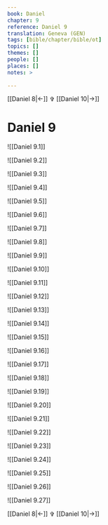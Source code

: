 ```yaml
---
book: Daniel
chapter: 9
reference: Daniel 9
translation: Geneva (GEN)
tags: [bible/chapter/bible/ot]
topics: []
themes: []
people: []
places: []
notes: >
  
---
```


[[Daniel 8|<-]] ✞ [[Daniel 10|->]]

# Daniel 9

![[Daniel 9.1]]

![[Daniel 9.2]]

![[Daniel 9.3]]

![[Daniel 9.4]]

![[Daniel 9.5]]

![[Daniel 9.6]]

![[Daniel 9.7]]

![[Daniel 9.8]]

![[Daniel 9.9]]

![[Daniel 9.10]]

![[Daniel 9.11]]

![[Daniel 9.12]]

![[Daniel 9.13]]

![[Daniel 9.14]]

![[Daniel 9.15]]

![[Daniel 9.16]]

![[Daniel 9.17]]

![[Daniel 9.18]]

![[Daniel 9.19]]

![[Daniel 9.20]]

![[Daniel 9.21]]

![[Daniel 9.22]]

![[Daniel 9.23]]

![[Daniel 9.24]]

![[Daniel 9.25]]

![[Daniel 9.26]]

![[Daniel 9.27]]

[[Daniel 8|<-]] ✞ [[Daniel 10|->]]
